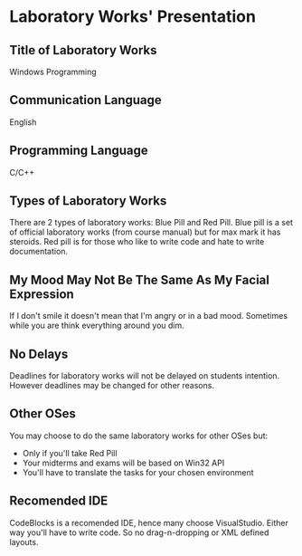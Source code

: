 # Laboratory Works' Presentation

## Title of Laboratory Works
Windows Programming

## Communication Language
English

## Programming Language
C/C++

## Types of Laboratory Works
There are 2 types of laboratory works: Blue Pill and Red Pill. Blue pill is a set of official laboratory works (from course manual) but for max mark it has steroids. Red pill is for those who like to write code and hate to write documentation.

## My Mood May Not Be The Same As My Facial Expression
If I don't smile it doesn't mean that I'm angry or in a bad mood. Sometimes while you are think everything around you dim.

## No Delays
Deadlines for laboratory works will not be delayed on students intention. However deadlines may be changed for other reasons.

## Other OSes
You may choose to do the same laboratory works for other OSes but:
- Only if you'll take Red Pill
- Your midterms and exams will be based on Win32 API
- You'll have to translate the tasks for your chosen environment

## Recomended IDE
CodeBlocks is a recomended IDE, hence many choose VisualStudio. Either way you'll have to write code. So no drag-n-dropping or XML defined layouts.
